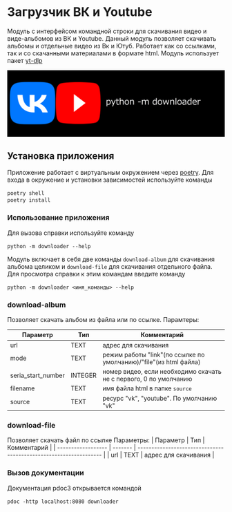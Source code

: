 # Загрузчик ВК и Youtube

Модуль с интерфейсом командной строки для скачивания видео и виде-альбомов из ВК и Youtube.
Данный модуль позволяет скачивать альбомы и отдельные видео из Вк и Ютуб.
Работает как со ссылками, так и со скачанными материалами в формате html.
Модуль использует пакет [yt-dlp](https://github.com/yt-dlp/yt-dlp)


![img promo](./source/promo.png?raw=true)

## Установка приложения 
Приложение работает с виртуальным окружением через [poetry](https://python-poetry.org/).
Для входа в окружение и установки зависимостей используйте команды
```
poetry shell
poetry install
```
### Использование приложения
Для вызова справки используйте команду
```
python -m downloader --help
```
Модуль включает в себя две команды `download-album` для скачивания альбома целиком и `download-file` для скачивания отдельного файла.
Для просмотра справки к этим командам введите команду
```
python -m downloader <имя_команды> --help
```
### download-album
Позволяет скачать альбом из файла или по ссылке. 
Парамтеры:

| Параметр           | Тип     | Комментарий                                                       |
| ------------------ | ------- | ----------------------------------------------------------------- |
| url                | TEXT    | адрес для скачивания                                              |
| mode               | TEXT    | режим работы "link"(по ссылке по умолчанию)/"file"(из html файла) |
| seria_start_number | INTEGER | номер видео, если необходимо скачать не с первого, 0 по умолчанию |
| filename           | TEXT    | имя файла html в папке `source `                                  |
| source             | TEXT    | ресурс "vk", "youtube". По умолчанию "vk"                         |

### download-file

Позволяет скачать файл по ссылке 
Параметры: 
| Параметр           | Тип     | Комментарий                                                       |
| ------------------ | ------- | ----------------------------------------------------------------- |
| url                | TEXT    | адрес для скачивания                                              |

### Вызов документации
Документация pdoc3 открывается командой
```
pdoc -http localhost:8080 downloader
```
